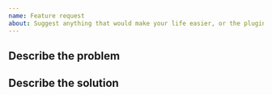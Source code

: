 ```yaml
---
name: Feature request
about: Suggest anything that would make your life easier, or the plugin better.
---
```


## Describe the problem

<!-- Explain what the new feature is, or if it's for the documentation, what do you expect. -->

## Describe the solution

<!-- Explain what your solution would look like. -->

